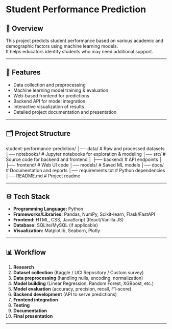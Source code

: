 # Student Performance Prediction

## 📌 Overview
This project predicts student performance based on various academic and demographic factors using machine learning models.  
It helps educators identify students who may need additional support.

---

## 🚀 Features
- Data collection and preprocessing
- Machine learning model training & evaluation
- Web-based frontend for predictions
- Backend API for model integration
- Interactive visualization of results
- Detailed project documentation and presentation

---

## 🗂 Project Structure
student-performance-prediction/
│── data/                 # Raw and processed datasets
│── notebooks/            # Jupyter notebooks for exploration & modeling
│── src/                  # Source code for backend and frontend
│   ├── backend/          # API endpoints
│   ├── frontend/         # Web UI code
│── models/               # Saved ML models
│── docs/                 # Documentation and reports
│── requirements.txt      # Python dependencies
│── README.md             # Project readme

---

## ⚙️ Tech Stack
- **Programming Language:** Python
- **Frameworks/Libraries:** Pandas, NumPy, Scikit-learn, Flask/FastAPI
- **Frontend:** HTML, CSS, JavaScript (React/Vanilla JS)
- **Database:** SQLite/MySQL (if applicable)
- **Visualization:** Matplotlib, Seaborn, Plotly

---

## 📊 Workflow
1. **Research**
2. **Dataset collection** (Kaggle / UCI Repository / Custom survey)
3. **Data preprocessing** (handling nulls, encoding, normalization)
4. **Model building** (Linear Regression, Random Forest, XGBoost, etc.)
5. **Model evaluation** (accuracy, precision, recall, F1-score)
6. **Backend development** (API to serve predictions)
7. **Frontend integration**
8. **Testing**
9. **Documentation**
10. **Final presentation**

---
